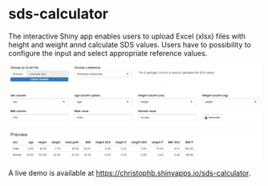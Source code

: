 # sds-calculator

The interactive Shiny app enables users to upload Excel (xlsx) files with height and weight annd calculate SDS values.
Users have to possibility to configure the input and select appropriate reference values.

![Screenshot of the input configuration interface](images/input_configuration.png)

A live demo is available at <https://christophb.shinyapps.io/sds-calculator>.
